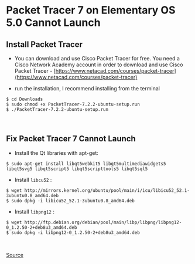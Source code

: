 # Packet Tracer 7 on Elementary OS 5.0 Cannot Launch

## Install Packet Tracer

- You can download and use Cisco Packet Tracer for free. You need a Cisco Network Academy account in order to download and use Cisco Packet Tracer - [https://www.netacad.com/courses/packet-tracer](https://www.netacad.com/courses/packet-tracer)

- run the installation, I recommend installing from the terminal
```console
$ cd Downloads
$ sudo chmod +x PacketTracer-7.2.2-ubuntu-setup.run
$ ./PacketTracer-7.2.2-ubuntu-setup.run
```

<br>

## Fix Packet Tracer 7 Cannot Launch

- Install the Qt libraries with apt-get:
```console
$ sudo apt-get install libqt5webkit5 libqt5multimediawidgets5 libqt5svg5 libqt5script5 libqt5scripttools5 libqt5sql5
```

- Install `libcu52` :
```console
$ wget http://mirrors.kernel.org/ubuntu/pool/main/i/icu/libicu52_52.1-3ubuntu0.8_amd64.deb
$ sudo dpkg -i libicu52_52.1-3ubuntu0.8_amd64.deb
```

- Install `libpng12` :
```console
$ wget http://ftp.debian.org/debian/pool/main/libp/libpng/libpng12-0_1.2.50-2+deb8u3_amd64.deb
$ sudo dpkg -i libpng12-0_1.2.50-2+deb8u3_amd64.deb
```

<br>
  
[Source](https://askubuntu.com/questions/1035523/packet-tracer-7-on-ubuntu-18-04-cannot-launch)
